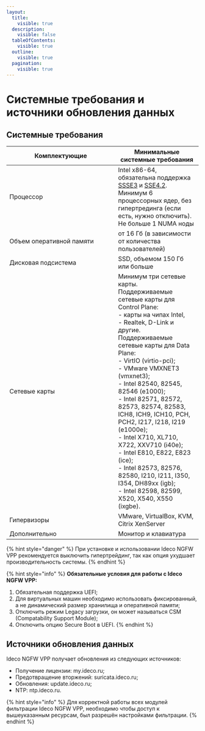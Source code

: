 ```yaml
---
layout:
  title:
    visible: true
  description:
    visible: false
  tableOfContents:
    visible: true
  outline:
    visible: true
  pagination:
    visible: true
---
```


# Системные требования и источники обновления данных

## Системные требования

<table><thead><tr><th width="269">Комплектующие</th><th>Минимальные системные требования</th></tr></thead><tbody><tr><td>Процессор</td><td>Intel x86-64, обязательна поддержка <a href="https://ru.wikipedia.org/wiki/SSSE3">SSSE3</a> и <a href="https://ru.wikipedia.org/wiki/SSE4">SSE4.2</a>. Минимум 6 процессорных ядер, без гипертрединга (если есть, нужно отключить). Не больше 1 NUMA ноды</td></tr><tr><td>Объем оперативной памяти</td><td>от 16 Гб (в зависимости от количества пользователей)</td></tr><tr><td>Дисковая подсистема</td><td>SSD, объемом 150 Гб или больше</td></tr><tr><td>Сетевые карты</td><td>Минимум три сетевые карты. <br>Поддерживаемые сетевые карты для Control Plane: <br>- карты на чипах Intel, <br>- Realtek, D-Link и другие. <br>Поддерживаемые сетевые карты для Data Plane: <br>- VirtIO (virtio-pci);<br>- VMware VMXNET3 (vmxnet3);<br>- Intel 82540, 82545, 82546 (e1000);<br>- Intel 82571, 82572, 82573, 82574, 82583, ICH8, ICH9, ICH10, PCH, PCH2, I217, I218, I219 (e1000e);<br>- Intel X710, XL710, X722, XXV710 (i40e);<br>- Intel E810, E822, E823 (ice);<br>- Intel 82573, 82576, 82580, I210, I211, I350, I354, DH89xx (igb);<br>- Intel 82598, 82599, X520, X540, X550 (ixgbe).</td></tr><tr><td>Гипервизоры</td><td>VMware, VirtualBox, KVM, Citrix XenServer</td></tr><tr><td>Дополнительно</td><td>Монитор и клавиатура</td></tr></tbody></table>

{% hint style="danger" %}
При установке и использовании Ideco NGFW VPP рекомендуется выключить гипертрейдинг, так как опция ухудшает производительность системы.
{% endhint %}

{% hint style="info" %}
**Обязательные условия для работы с Ideco NGFW VPP:**

1. Обязательная поддержка UEFI;
2. Для виртуальных машин необходимо использовать фиксированный, а не динамический размер хранилища и оперативной памяти;
3. Отключить режим Legacy загрузки, он может называться CSM (Compatability Support Module);
4. Отключить опцию Secure Boot в UEFI.
{% endhint %}

## Источники обновления данных

Ideco NGFW VPP получает обновления из следующих источников:

* Получение лицензии: my.ideco.ru;
* Предотвращение вторжений: suricata.ideco.ru;
* Обновления: update.ideco.ru;
* NTP: ntp.ideco.ru.

{% hint style="info" %}
Для корректной работы всех модулей фильтрации Ideco NGFW VPP, необходимо чтобы доступ к вышеуказанным ресурсам, был разрешён настройками фильтрации.
{% endhint %}
